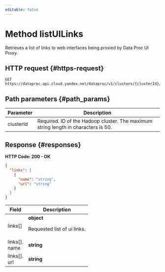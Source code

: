 ```yaml
---
editable: false
---
```


# Method listUILinks
Retrieves a list of links to web interfaces being proxied by Data Proc UI Proxy.
 

 
## HTTP request {#https-request}
```
GET https://dataproc.api.cloud.yandex.net/dataproc/v1/clusters/{clusterId}/ui_links
```
 
## Path parameters {#path_params}
 
Parameter | Description
--- | ---
clusterId | Required. ID of the Hadoop cluster.  The maximum string length in characters is 50.
 
## Response {#responses}
**HTTP Code: 200 - OK**

```json 
{
  "links": [
    {
      "name": "string",
      "url": "string"
    }
  ]
}
```

 
Field | Description
--- | ---
links[] | **object**<br><p>Requested list of ui links.</p> 
links[].<br>name | **string**<br>
links[].<br>url | **string**<br>